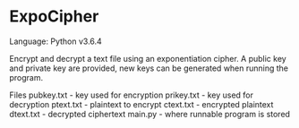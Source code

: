 # ExpoCipher
Language: Python v3.6.4

Encrypt and decrypt a text file using an exponentiation cipher.
A public key and private key are provided, new keys can be generated when running the program.

Files
pubkey.txt      -   key used for encryption
prikey.txt      -   key used for decryption
ptext.txt       -   plaintext to encrypt
ctext.txt       -   encrypted plaintext
dtext.txt       -   decrypted ciphertext
main.py         -   where runnable program is stored

